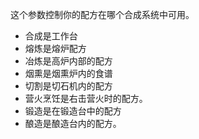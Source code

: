 这个参数控制你的配方在哪个合成系统中可用。

* 合成是工作台
* 熔炼是熔炉配方
* 冶炼是高炉内部的配方
* 烟熏是烟熏炉内的食谱
* 切割是切石机内的配方
* 营火烹饪是右击营火时的配方。
* 锻造是在锻造台中的配方
* 酿造是酿造台内的配方。